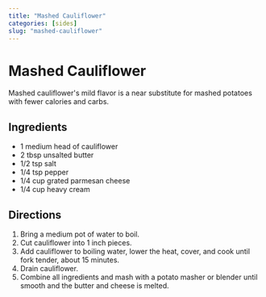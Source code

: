```yaml
---
title: "Mashed Cauliflower"
categories: [sides]
slug: "mashed-cauliflower"
---
```


# Mashed Cauliflower

Mashed cauliflower's mild flavor is a near substitute for mashed potatoes with fewer calories and carbs.

## Ingredients
* 1 medium head of cauliflower
* 2 tbsp unsalted butter
* 1/2 tsp salt
* 1/4 tsp pepper
* 1/4 cup grated parmesan cheese
* 1/4 cup heavy cream

## Directions
1. Bring a medium pot of water to boil.
2. Cut cauliflower into 1 inch pieces.
3. Add cauliflower to boiling water, lower the heat, cover, and cook until fork tender, 
about 15 minutes.
4. Drain cauliflower.
5. Combine all ingredients and mash with a potato masher or blender until smooth and the butter and 
cheese is melted.